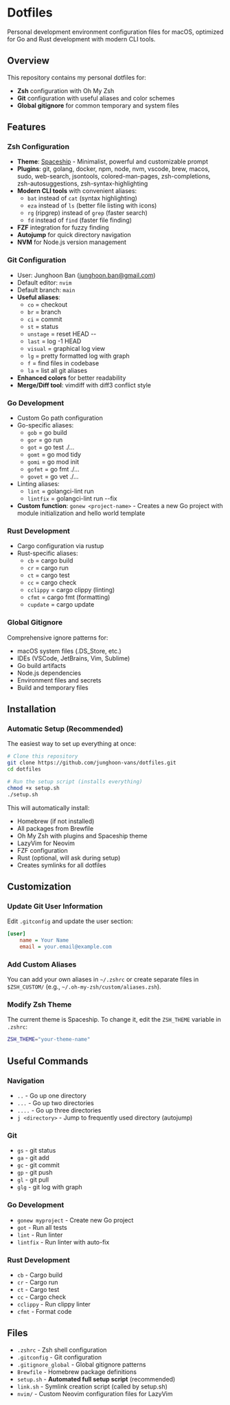 # Dotfiles

Personal development environment configuration files for macOS, optimized for Go and Rust development with modern CLI tools.

## Overview

This repository contains my personal dotfiles for:
- **Zsh** configuration with Oh My Zsh
- **Git** configuration with useful aliases and color schemes
- **Global gitignore** for common temporary and system files

## Features

### Zsh Configuration
- **Theme**: [Spaceship](https://github.com/spaceship-prompt/spaceship-prompt) - Minimalist, powerful and customizable prompt
- **Plugins**: git, golang, docker, npm, node, nvm, vscode, brew, macos, sudo, web-search, jsontools, colored-man-pages, zsh-completions, zsh-autosuggestions, zsh-syntax-highlighting
- **Modern CLI tools** with convenient aliases:
  - `bat` instead of `cat` (syntax highlighting)
  - `eza` instead of `ls` (better file listing with icons)
  - `rg` (ripgrep) instead of `grep` (faster search)
  - `fd` instead of `find` (faster file finding)
- **FZF** integration for fuzzy finding
- **Autojump** for quick directory navigation
- **NVM** for Node.js version management

### Git Configuration
- User: Junghoon Ban (junghoon.ban@gmail.com)
- Default editor: `nvim`
- Default branch: `main`
- **Useful aliases**:
  - `co` = checkout
  - `br` = branch
  - `ci` = commit
  - `st` = status
  - `unstage` = reset HEAD --
  - `last` = log -1 HEAD
  - `visual` = graphical log view
  - `lg` = pretty formatted log with graph
  - `f` = find files in codebase
  - `la` = list all git aliases
- **Enhanced colors** for better readability
- **Merge/Diff tool**: vimdiff with diff3 conflict style

### Go Development
- Custom Go path configuration
- Go-specific aliases:
  - `gob` = go build
  - `gor` = go run
  - `got` = go test ./...
  - `gomt` = go mod tidy
  - `gomi` = go mod init
  - `gofmt` = go fmt ./...
  - `govet` = go vet ./...
- Linting aliases:
  - `lint` = golangci-lint run
  - `lintfix` = golangci-lint run --fix
- **Custom function**: `gonew <project-name>` - Creates a new Go project with module initialization and hello world template

### Rust Development
- Cargo configuration via rustup
- Rust-specific aliases:
  - `cb` = cargo build
  - `cr` = cargo run
  - `ct` = cargo test
  - `cc` = cargo check
  - `cclippy` = cargo clippy (linting)
  - `cfmt` = cargo fmt (formatting)
  - `cupdate` = cargo update

### Global Gitignore
Comprehensive ignore patterns for:
- macOS system files (.DS_Store, etc.)
- IDEs (VSCode, JetBrains, Vim, Sublime)
- Go build artifacts
- Node.js dependencies
- Environment files and secrets
- Build and temporary files

## Installation

### Automatic Setup (Recommended)

The easiest way to set up everything at once:

```bash
# Clone this repository
git clone https://github.com/junghoon-vans/dotfiles.git
cd dotfiles

# Run the setup script (installs everything)
chmod +x setup.sh
./setup.sh
```

This will automatically install:
- Homebrew (if not installed)
- All packages from Brewfile
- Oh My Zsh with plugins and Spaceship theme
- LazyVim for Neovim
- FZF configuration
- Rust (optional, will ask during setup)
- Creates symlinks for all dotfiles

## Customization

### Update Git User Information

Edit `.gitconfig` and update the user section:
```ini
[user]
    name = Your Name
    email = your.email@example.com
```

### Add Custom Aliases

You can add your own aliases in `~/.zshrc` or create separate files in `$ZSH_CUSTOM/` (e.g., `~/.oh-my-zsh/custom/aliases.zsh`).

### Modify Zsh Theme

The current theme is Spaceship. To change it, edit the `ZSH_THEME` variable in `.zshrc`:
```bash
ZSH_THEME="your-theme-name"
```

## Useful Commands

### Navigation
- `..` - Go up one directory
- `...` - Go up two directories
- `....` - Go up three directories
- `j <directory>` - Jump to frequently used directory (autojump)

### Git
- `gs` - git status
- `ga` - git add
- `gc` - git commit
- `gp` - git push
- `gl` - git pull
- `glg` - git log with graph

### Go Development
- `gonew myproject` - Create new Go project
- `got` - Run all tests
- `lint` - Run linter
- `lintfix` - Run linter with auto-fix

### Rust Development
- `cb` - Cargo build
- `cr` - Cargo run
- `ct` - Cargo test
- `cc` - Cargo check
- `cclippy` - Run clippy linter
- `cfmt` - Format code

## Files

- `.zshrc` - Zsh shell configuration
- `.gitconfig` - Git configuration
- `.gitignore_global` - Global gitignore patterns
- `Brewfile` - Homebrew package definitions
- `setup.sh` - **Automated full setup script** (recommended)
- `link.sh` - Symlink creation script (called by setup.sh)
- `nvim/` - Custom Neovim configuration files for LazyVim
